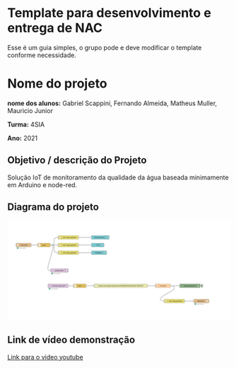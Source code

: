 # Template para desenvolvimento e entrega de NAC

Esse é um guia simples, o grupo pode e deve modificar o template conforme necessidade. 

# Nome do projeto

**nome dos alunos:**
Gabriel Scappini,
Fernando Almeida,
Matheus Muller,
Mauricio Junior



**Turma:**
4SIA

**Ano:**
2021

## Objetivo / descrição do Projeto

Solução IoT de monitoramento da qualidade da água baseada 
minimamente em Arduino e node-red.

## Diagrama do projeto

<img src="/nodered-flow.png" width="550">

## Link de vídeo demonstração

[Link para o video youtube](https://www.youtube.com/watch?v=xva71wynxS0)

